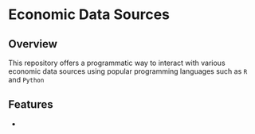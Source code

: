 # Economic Data Sources

## Overview

This repository offers a programmatic way to interact with various economic data sources using popular programming languages such as `R` and `Python`

## Features

-
